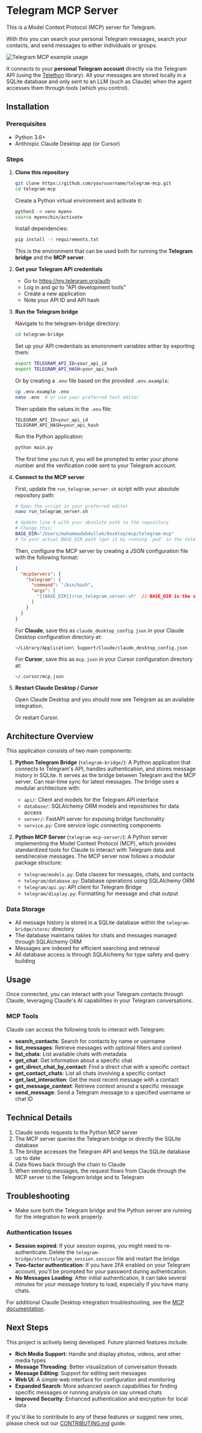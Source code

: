 # Telegram MCP Server

This is a Model Context Protocol (MCP) server for Telegram.

With this you can search your personal Telegram messages, search your contacts, and send messages to either individuals or groups.

![Telegram MCP example usage](example-use-2.png)

It connects to your **personal Telegram account** directly via the Telegram API (using the [Telethon](https://github.com/LonamiWebs/Telethon) library). All your messages are stored locally in a SQLite database and only sent to an LLM (such as Claude) when the agent accesses them through tools (which you control).

## Installation

### Prerequisites

- Python 3.6+
- Anthropic Claude Desktop app (or Cursor)

### Steps

1. **Clone this repository**

   ```bash
   git clone https://github.com/yourusername/telegram-mcp.git
   cd telegram-mcp
   ```
   Create a Python virtual environment and activate it:
   ```bash
   python3 -m venv myenv
   source myenv/bin/activate
   ```
   Install dependencies:
   ```bash
   pip install -r requirements.txt
   ```

   This is the environment that can be used both for running the **Telegram bridge** and the **MCP server**.


2. **Get your Telegram API credentials**

   - Go to https://my.telegram.org/auth
   - Log in and go to "API development tools"
   - Create a new application
   - Note your API ID and API hash

3. **Run the Telegram bridge**

   Navigate to the telegram-bridge directory:

   ```bash
   cd telegram-bridge
   ```

   Set up your API credentials as environment variables either by exporting them:

   ```bash
   export TELEGRAM_API_ID=your_api_id
   export TELEGRAM_API_HASH=your_api_hash
   ```

   Or by creating a `.env` file based on the provided `.env.example`:

   ```bash
   cp .env.example .env
   nano .env  # or use your preferred text editor
   ```

   Then update the values in the `.env` file:
   ```
   TELEGRAM_API_ID=your_api_id
   TELEGRAM_API_HASH=your_api_hash
   ```

   Run the Python application:

   ```bash
   python main.py
   ```

   The first time you run it, you will be prompted to enter your phone number and the verification code sent to your Telegram account.

4. **Connect to the MCP server**

   First, update the `run_telegram_server.sh` script with your absolute repository path:
   
   ```bash
   # Open the script in your preferred editor
   nano run_telegram_server.sh
   
   # Update line 4 with your absolute path to the repository
   # Change this:
   BASE_DIR="/Users/muhammadabdullah/Desktop/mcp/telegram-mcp"
   # To your actual BASE_DIR path (get it by running `pwd` in the telegram-mcp directory)
   ```

   Then, configure the MCP server by creating a JSON configuration file with the following format:

   ```json
   {
     "mcpServers": {
       "telegram": {
         "command": "/bin/bash",
         "args": [
           "{{BASE_DIR}}/run_telegram_server.sh"  // BASE_DIR is the same as above
         ]
       }
     }
   }
   ```

   For **Claude**, save this as `claude_desktop_config.json` in your Claude Desktop configuration directory at:

   ```
   ~/Library/Application\ Support/Claude/claude_desktop_config.json
   ```

   For **Cursor**, save this as `mcp.json` in your Cursor configuration directory at:

   ```
   ~/.cursor/mcp.json
   ```

5. **Restart Claude Desktop / Cursor**

   Open Claude Desktop and you should now see Telegram as an available integration.

   Or restart Cursor.

## Architecture Overview

This application consists of two main components:

1. **Python Telegram Bridge** (`telegram-bridge/`): A Python application that connects to Telegram's API, handles authentication, and stores message history in SQLite. It serves as the bridge between Telegram and the MCP server. Can real-time sync for latest messages. The bridge uses a modular architecture with:
   - `api/`: Client and models for the Telegram API interface
   - `database/`: SQLAlchemy ORM models and repositories for data access
   - `server/`: FastAPI server for exposing bridge functionality
   - `service.py`: Core service logic connecting components

2. **Python MCP Server** (`telegram-mcp-server/`): A Python server implementing the Model Context Protocol (MCP), which provides standardized tools for Claude to interact with Telegram data and send/receive messages. The MCP server now follows a modular package structure:
   - `telegram/models.py`: Data classes for messages, chats, and contacts 
   - `telegram/database.py`: Database operations using SQLAlchemy ORM
   - `telegram/api.py`: API client for Telegram Bridge
   - `telegram/display.py`: Formatting for message and chat output

### Data Storage

- All message history is stored in a SQLite database within the `telegram-bridge/store/` directory
- The database maintains tables for chats and messages managed through SQLAlchemy ORM
- Messages are indexed for efficient searching and retrieval
- All database access is through SQLAlchemy for type safety and query building

## Usage

Once connected, you can interact with your Telegram contacts through Claude, leveraging Claude's AI capabilities in your Telegram conversations.

### MCP Tools

Claude can access the following tools to interact with Telegram:

- **search_contacts**: Search for contacts by name or username
- **list_messages**: Retrieve messages with optional filters and context
- **list_chats**: List available chats with metadata
- **get_chat**: Get information about a specific chat
- **get_direct_chat_by_contact**: Find a direct chat with a specific contact
- **get_contact_chats**: List all chats involving a specific contact
- **get_last_interaction**: Get the most recent message with a contact
- **get_message_context**: Retrieve context around a specific message
- **send_message**: Send a Telegram message to a specified username or chat ID

## Technical Details

1. Claude sends requests to the Python MCP server
2. The MCP server queries the Telegram bridge or directly the SQLite database
3. The bridge accesses the Telegram API and keeps the SQLite database up to date
4. Data flows back through the chain to Claude
5. When sending messages, the request flows from Claude through the MCP server to the Telegram bridge and to Telegram

## Troubleshooting

- Make sure both the Telegram bridge and the Python server are running for the integration to work properly.

### Authentication Issues

- **Session expired**: If your session expires, you might need to re-authenticate. Delete the `telegram-bridge/store/telegram_session.session` file and restart the bridge.
- **Two-factor authentication**: If you have 2FA enabled on your Telegram account, you'll be prompted for your password during authentication.
- **No Messages Loading**: After initial authentication, it can take several minutes for your message history to load, especially if you have many chats.

For additional Claude Desktop integration troubleshooting, see the [MCP documentation](https://modelcontextprotocol.io/quickstart/server#claude-for-desktop-integration-issues).

## Next Steps

This project is actively being developed. Future planned features include:

- **Rich Media Support**: Handle and display photos, videos, and other media types
- **Message Threading**: Better visualization of conversation threads
- **Message Editing**: Support for editing sent messages
- **Web UI**: A simple web interface for configuration and monitoring
- **Expanded Search**: More advanced search capabilities for finding specific messages or running analysis on say unread chats
- **Improved Security**: Enhanced authentication and encryption for local data

If you'd like to contribute to any of these features or suggest new ones, please check out our [CONTRIBUTING.md](CONTRIBUTING.md) guide.